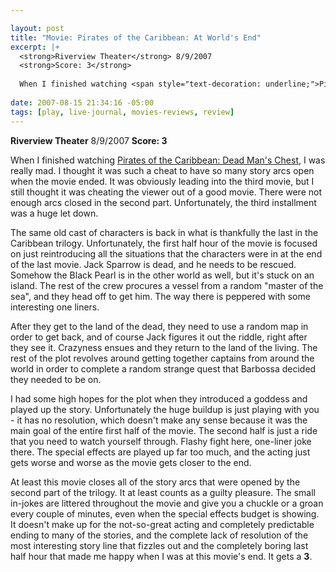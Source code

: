 ```yaml
--- 

layout: post
title: "Movie: Pirates of the Caribbean: At World's End"
excerpt: |+
  <strong>Riverview Theater</strong> 8/9/2007
  <strong>Score: 3</strong>
  
  When I finished watching <span style="text-decoration: underline;">Pirates of the Caribbean: Dead Man's Chest</span>, I was really mad.  I thought it was such a cheat to have so many story arcs open when the movie ended.  It was obviously leading into the third movie, but I still thought it was cheating the viewer out of a good movie.  There were not enough arcs closed in the second part.  Unfortunately, the third installment was a huge let down.
  
date: 2007-08-15 21:34:16 -05:00
tags: [play, live-journal, movies-reviews, review]
---
```

<strong>Riverview Theater</strong> 8/9/2007
<strong>Score: 3</strong>

When I finished watching <span style="text-decoration: underline;">Pirates of the Caribbean: Dead Man's Chest</span>, I was really mad.  I thought it was such a cheat to have so many story arcs open when the movie ended.  It was obviously leading into the third movie, but I still thought it was cheating the viewer out of a good movie.  There were not enough arcs closed in the second part.  Unfortunately, the third installment was a huge let down.

<!--break-->

The same old cast of characters is back in what is thankfully the last in the Caribbean trilogy. Unfortunately, the first half hour of the movie is focused on just reintroducing all the situations that the characters were in at the end of the last movie. Jack Sparrow is dead, and he needs to be rescued. Somehow the Black Pearl is in the other world as well, but it's stuck on an island. The rest of the crew procures a vessel from a random "master of the sea", and they head off to get him. The way there is peppered with some interesting one liners.

After they get to the land of the dead, they need to use a random map in order to get back, and of course Jack figures it out the riddle, right after they see it. Crazyness ensues and they return to the land of the living. The rest of the plot revolves around getting together captains from around the world in order to complete a random strange quest that Barbossa decided they needed to be on.

I had some high hopes for the plot when they introduced a goddess and played up the story. Unfortunately the huge buildup is just playing with you - it has no resolution, which doesn't make any sense because it was the main goal of the entire first half of the movie. The second half is just a ride that you need to watch yourself through. Flashy fight here, one-liner joke there. The special effects are played up far too much, and the acting just gets worse and worse as the movie gets closer to the end.

At least this movie closes all of the story arcs that were opened by the second part of the trilogy. It at least counts as a guilty pleasure. The small in-jokes are littered throughout the movie and give you a chuckle or a groan every couple of minutes, even when the special effects budget is showing. It doesn't make up for the not-so-great acting and completely predictable ending to many of the stories, and the complete lack of resolution of the most interesting story line that fizzles out and the completely boring last half hour that made me happy when I was at this movie's end. It gets a <strong>3</strong>.
